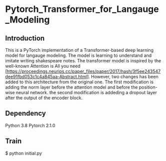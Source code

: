 # Pytorch_Transformer_for_Langauge_Modeling
## Introduction
This is a PyTorch implementation of a Transformer-based deep learning model for langauge modeling. The model is learning to understand and imitate writing shakespeare notes. The transformer model is inspired by the well-known Attention is All you need [https://proceedings.neurips.cc/paper_files/paper/2017/hash/3f5ee243547dee91fbd053c1c4a845aa-Abstract.html]. However, two changes has been added to this architecture from the original one. The first modification is adding the norm layer before the attention model and before the position-wise neural network. the second modification is addeding a dropout layer after the output of the encoder block.

## Dependency
Python 3.8
Pytorch 2.1.0

## Train
$ python initial.py

